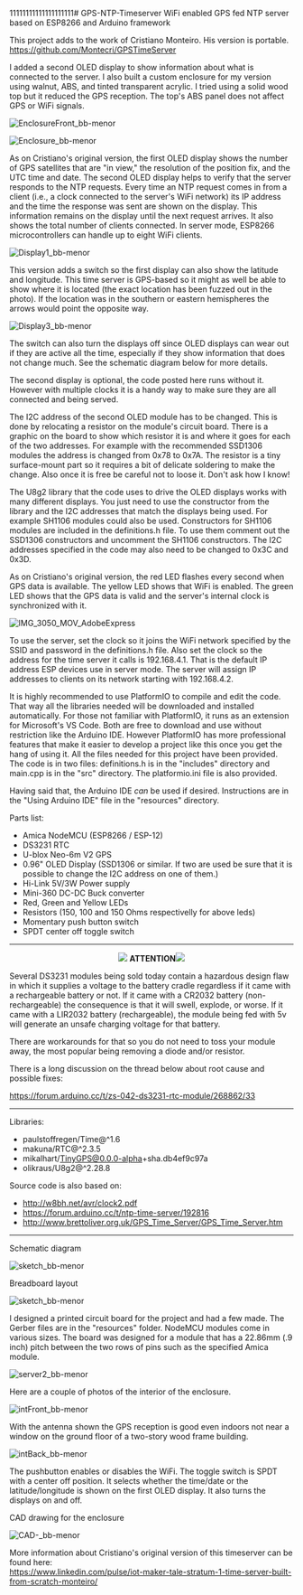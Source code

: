 11111111111111111111# GPS-NTP-Timeserver
WiFi enabled GPS fed NTP server based on ESP8266 and Arduino framework 

This project adds to the work of Cristiano Monteiro. His version is portable.<br>
https://github.com/Montecri/GPSTimeServer

I added a second OLED display to show information about what is connected to the server. I also built a custom enclosure for my version 
using walnut, ABS, and tinted transparent acrylic. I tried using a solid wood top but it reduced the GPS reception. The top's ABS panel does 
not affect GPS or WiFi signals. 

![EnclosureFront_bb-menor](https://github.com/mmarkin/GPS-NTP-Timeserver/blob/main/IMAGES/EnclosureFront.JPG)

![Enclosure_bb-menor](https://github.com/mmarkin/GPS-NTP-Timeserver/blob/main/IMAGES/Enclosure.JPG)

As on Cristiano's original version, the first OLED display shows the number of GPS satellites that are "in view," the resolution 
of the position fix, and the UTC time and date. The second OLED display helps to verify that the server responds to the NTP requests. 
Every time an NTP request comes in from a client (i.e., a clock connected to the server's WiFi network) its IP address and the time 
the response was sent are shown on the display. This information remains on the display until the next request arrives. It also shows 
the total number of clients connected. In server mode, ESP8266 microcontrollers can handle up to eight WiFi clients.

![Display1_bb-menor](https://github.com/mmarkin/GPS-NTP-Timeserver/blob/main/IMAGES/Display1.jpg)

This version adds a switch so the first display can also show the latitude and longitude. This time server is GPS-based so it 
might as well be able to show where it is located (the exact location has been fuzzed out in the photo). If the location was 
in the southern or eastern hemispheres the arrows would point the opposite way.

![Display3_bb-menor](https://github.com/mmarkin/GPS-NTP-Timeserver/blob/main/IMAGES/Display3.jpg)

The switch can also turn the displays off since OLED displays can wear out if they are active all the time, especially if they 
show information that does not change much. See the schematic diagram below for more details.

The second display is optional, the code posted here runs without it. However with multiple clocks it is a handy way to 
make sure they are all connected and being served. 

The I2C address of the second OLED module has to be changed. This is done by relocating a resistor on the module's circuit
board. There is a graphic on the board to show which resistor it is and where it goes for each of the two addresses. For example
with the recommended SSD1306 modules the address is changed from 0x78 to 0x7A. The resistor is a tiny surface-mount part so 
it requires a bit of delicate soldering to make the change. Also once it is free be careful not to loose it. Don't ask how I know!

The U8g2 library that the code uses to drive the OLED displays works with many different displays. 
You just need to use the constructor from the library and the I2C addresses that match the displays being used.
For example SH1106 modules could also be used. Constructors for SH1106 modules are included in the definitions.h file. 
To use them comment out the SSD1306 constructors and uncomment the SH1106 constructors. 
The I2C addresses specified in the code may also need to be changed to 0x3C and 0x3D. 

As on Cristiano's original version, the red LED flashes every second when GPS data is available.
The yellow LED shows that WiFi is enabled. The green LED shows that the GPS data is valid and the server's 
internal clock is synchronized with it.

![IMG_3050_MOV_AdobeExpress](https://user-images.githubusercontent.com/32185145/219906084-103e5c18-b03a-4c53-9235-e16533b12cdc.gif)

To use the server, set the clock so it joins the WiFi network specified by the SSID and password in the definitions.h 
file. Also set the clock so the address for the time server it calls is 192.168.4.1. That is the default IP address ESP 
devices use in server mode. The server will assign IP addresses to clients on its network starting with 192.168.4.2.

It is highly recommended to use PlatformIO to compile and edit the code. That way all the libraries needed will be 
downloaded and installed automatically. For those not familiar with PlatformIO, it runs as an extension for Microsoft's VS Code. 
Both are free to download and use without restriction like the Arduino IDE. However PlatformIO has more professional features 
that make it easier to develop a project like this once you get the hang of using it.
All the files needed for this project have been provided. The code is in two files: definitions.h is in the "includes" directory 
and main.cpp is in the "src" directory. The platformio.ini file is also provided.   

Having said that, the Arduino IDE <i>can</i> be used if desired. Instructions are in the "Using Arduino IDE" file in the "resources" directory.

Parts list:

- Amica NodeMCU (ESP8266 / ESP-12)                   
- DS3231 RTC
- U-blox Neo-6m V2 GPS
- 0.96" OLED Display (SSD1306 or similar. 
  If two are used be sure that it is possible to change the I2C address on one of them.) 
- Hi-Link 5V/3W Power supply
- Mini-360 DC-DC Buck converter
- Red, Green and Yellow LEDs
- Resistors (150, 100 and 150 Ohms respectivelly for above leds)
- Momentary push button switch
- SPDT center off toggle switch

---
<p align="center"><img src="https://user-images.githubusercontent.com/38574378/132773469-08fb7b59-2f9d-4641-9665-c8d50d3904bc.png">  
<b>ATTENTION</b><img src="https://user-images.githubusercontent.com/38574378/132773469-08fb7b59-2f9d-4641-9665-c8d50d3904bc.png"></p> 

Several DS3231 modules being sold today contain a hazardous design flaw in which it supplies a voltage to the battery cradle 
regardless if it came with a rechargeable battery or not. 
If it came with a CR2032 battery (non-rechargeable) the consequence is that it will swell, explode, or worse. 
If it came with a LIR2032 battery (rechargeable), the module being fed with 5v will generate an unsafe charging voltage for 
that battery.

There are workarounds for that so you do not need to toss your module away, the most popular being removing a diode and/or 
resistor.

There is a long discussion on the thread below about root cause and possible fixes:

https://forum.arduino.cc/t/zs-042-ds3231-rtc-module/268862/33

---

Libraries:

- paulstoffregen/Time@^1.6
- makuna/RTC@^2.3.5
- mikalhart/TinyGPS@0.0.0-alpha+sha.db4ef9c97a
- olikraus/U8g2@^2.28.8

Source code is also based on:<br>
- http://w8bh.net/avr/clock2.pdf
- https://forum.arduino.cc/t/ntp-time-server/192816
- http://www.brettoliver.org.uk/GPS_Time_Server/GPS_Time_Server.htm

---

Schematic diagram

![sketch_bb-menor](https://github.com/mmarkin/GPS-NTP-Timeserver/blob/main/resources/Schematic2.png)

Breadboard layout

![sketch_bb-menor](https://github.com/mmarkin/GPS-NTP-Timeserver/blob/main/resources/sketch2_bb.png)

I designed a printed circuit board for the project and had a few made. The Gerber files are in the "resources" folder.
NodeMCU modules come in various sizes. The board was designed for a module that has a 22.86mm (.9 inch) pitch between 
the two rows of pins such as the specified Amica module.  

![server2_bb-menor](https://github.com/mmarkin/GPS-NTP-Timeserver/blob/main/IMAGES/Server%202.JPG)

Here are a couple of photos of the interior of the enclosure.

![intFront_bb-menor](https://github.com/mmarkin/GPS-NTP-Timeserver/blob/main/IMAGES/NewInteriorFront2.JPG)

With the antenna shown the GPS reception is good even indoors not near a window on the ground floor of a two-story 
wood frame building.

![intBack_bb-menor](https://github.com/mmarkin/GPS-NTP-Timeserver/blob/main/IMAGES/NewInteriorBack.JPG)

The pushbutton enables or disables the WiFi. The toggle switch is SPDT with a center off position. It selects whether
the time/date or the latitude/longitude is shown on the first OLED display. It also turns the displays on and off.

CAD drawing for the enclosure

![CAD-_bb-menor](https://github.com/mmarkin/GPS-NTP-Timeserver/blob/main/IMAGES/Enclosure.png)

More information about Cristiano's original version of this timeserver can be found here:<br>
https://www.linkedin.com/pulse/iot-maker-tale-stratum-1-time-server-built-from-scratch-monteiro/

